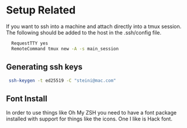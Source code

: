 # Setup Related

If you want to ssh into a machine and attach directly into a tmux session. The following should be added to the host in the .ssh/config file.
```bash
  RequestTTY yes
  RemoteCommand tmux new -A -s main_session
```

## Generating ssh keys
```bash
 ssh-keygen -t ed25519 -C "steini@mac.com"
```

## Font Install
In order to use things like Oh My ZSH you need to have a font package installed with support for things like the icons. One I like is Hack font. 
